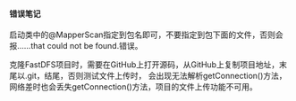 #### 错误笔记
启动类中的@MapperScan指定到包名即可，不要指定到包下面的文件，否则会报……that could not be found.错误。

克隆FastDFS项目时，需要在GitHub上打开源码，从GitHub上复制项目地址，末尾以.git，结尾，否则测试文件上传时，
会出现无法解析getConnection()方法，网络差时也会丢失getConnection()方法，项目的文件上传功能不可用。
